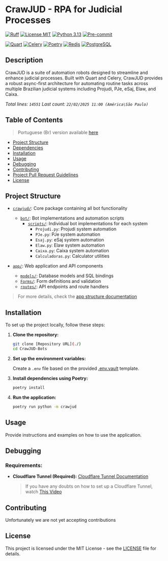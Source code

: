 # CrawJUD - RPA for Judicial Processes

[![Ruff](https://img.shields.io/endpoint?url=https://raw.githubusercontent.com/astral-sh/ruff/main/assets/badge/v2.json&style=for-the-badge)](https://github.com/astral-sh/ruff)
[![License MIT](https://img.shields.io/badge/licence-MIT-blue.svg?style=for-the-badge)](./LICENSE)
[![Python 3.13](https://shields.io/badge/python-3.13%20-green?style=for-the-badge&logo=python)](https://python.org/downloads/release/python-3132/)
[![Pre-commit](https://img.shields.io/badge/pre--commit-enabled-brightgreen?style=for-the-badge&logo=pre-commit)](https://github.com/pre-commit/pre-commit)

[![Quart](https://img.shields.io/badge/Quart-8A2BE2?style=for-the-badge)](https://quart.palletsprojects.com/en/stable/)
[![Celery](https://img.shields.io/badge/celery-%23a9cc54.svg?style=for-the-badge&logo=celery&logoColor=ddf4a4)](https://docs.celeryq.dev/en/stable/)
[![Poetry](https://img.shields.io/badge/Poetry-430098?style=for-the-badge&logo=python&logoColor=white)](https://python-poetry.org/docs/)
[![Redis](https://img.shields.io/badge/Redis-DC382D?style=for-the-badge&logo=redis&logoColor=white)](https://redis.io/)
[![PostgreSQL](https://img.shields.io/badge/PostgreSQL-4169E1?style=for-the-badge&logo=postgresql&logoColor=white)](https://www.postgresql.org/)

## Description

CrawJUD is a suite of automation robots designed to streamline and enhance judicial processes. Built with Quart and Celery, CrawJUD provides a robust async-first architecture for automating routine tasks across multiple Brazilian judicial systems including Projudi, PJe, eSaj, Elaw, and Caixa.

_Total lines: `14551`_
_Last count: `22/02/2025 11:00 (América\São Paulo)`_

## Table of Contents

> Portuguese (Br) version available [here](./doc/Readme-pt-br.md)

- [Project Structure](#project-structure)
- [Dependencies](./doc/dependencies.md)
- [Installation](#installation)
- [Usage](#usage)
- [Debugging](#debugging)
- [Contributing](#contributing)
- [Project Pull Request Guidelines](./PR_GUIDELINES.md)
- [License](#license)

## Project Structure

- [`crawjud/`](./crawjud/): Core package containing all bot functionality

  - [`bot/`](./crawjud/bot/): Bot implementations and automation scripts
    - [`scripts/`](./crawjud/bot/scripts/): Individual bot implementations for each system
      - `Projudi.py`: Projudi system automation
      - `PJe.py`: PJe system automation
      - `Esaj.py`: eSaj system automation
      - `Elaw.py`: Elaw system automation
      - `Caixa.py`: Caixa system automation
      - `Calculadoras.py`: Calculator utilities

- [`app/`](./app/): Web application and API components
  - [`models/`](./app/models/): Database models and SQL bindings
  - [`Forms/`](./app/Forms/): Form definitions and validation
  - [`routes/`](./app/routes/): API endpoints and route handlers

> For more details, check the [app structure documentation](./doc/app_structure.md)

## Installation

To set up the project locally, follow these steps:

1. **Clone the repository:**

   ```bash
   git clone [Repository URL](./)
   cd CrawJUD-Bots
   ```

2. **Set up the environment variables:**

   Create a `.env` file based on the provided [.env.vault](http://_vscodecontentref_/0) template.

3. **Install dependencies using Poetry:**

   ```bash
   poetry install
   ```

4. **Run the application:**

   ```bash
   poetry run python -m crawjud
   ```

## Usage

Provide instructions and examples on how to use the application.

## Debugging

### Requirements:

- **Cloudflare Tunnel (Required):** [Cloudflare Tunnel Documentation](https://developers.cloudflare.com/cloudflare-one/connections/connect-networks/)

  > If you have any doubts on how to set up a Cloudflare Tunnel, watch [This Video](https://www.youtube.com/watch?v=Y0LTZZCyPko&t=123s)

## Contributing

Unfortunately we are not yet accepting contributions

## License

This project is licensed under the MIT License - see the [LICENSE](./LICENSE) file for details.

